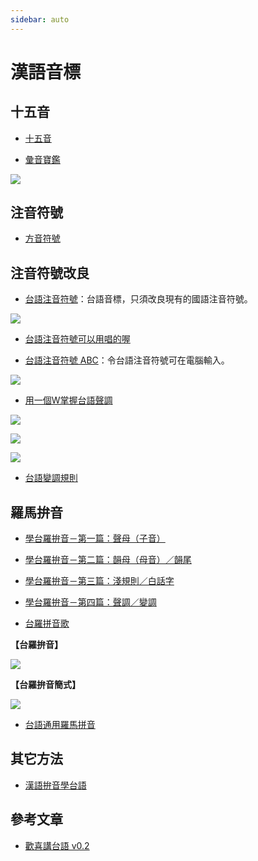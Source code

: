 ```yaml
---
sidebar: auto
---
```


# 漢語音標

## 十五音

 - [十五音](./shi_wu_yin/)

 - [彙音寶鑑](/d02/hui_yin/)

![](../picts/Wui_Chen_Qu-Shi_Wu_Yin.png)

## 注音符號

 - [方音符號](fang_yin/)

## 注音符號改良

 - [台語注音符號](https://www.youtube.com/watch?v=EEndKSmeG5I&list=PL3-KKGFJdGz0lOJXfmMOZOUpYSC94TJxX)：台語音標，只須改良現有的國語注音符號。

![](../picts/Tai_Yu_Zhu_Yin.png)

 - [台語注音符號可以用唱的喔](https://www.youtube.com/watch?v=vEulNQ-NWzY&list=PL3-KKGFJdGz0lOJXfmMOZOUpYSC94TJxX&index=4)

 - [台語注音符號 ABC](https://www.youtube.com/watch?v=k2Bxdl_uhoA&list=PL3-KKGFJdGz0lOJXfmMOZOUpYSC94TJxX&index=6)：令台語注音符號可在電腦輸入。

![](../picts/Tai_Yu_Zhu_Yin_ABC.png)

 - [用一個W掌握台語聲調](https://www.youtube.com/watch?v=lfSNWNlcNeA&list=PL3-KKGFJdGz0lOJXfmMOZOUpYSC94TJxX&index=2)

![](../picts/Tai_Yu_Zhu_Yin-7_Shen_Diao.png)

![](../picts/Tai_Yu_Zhu_Yin-7_Shen_Diao-A.png)

![](../picts/Tai_Yu_Zhu_Yin-7_Shen_Diao-B.png)

 - [台語變調規則](https://www.youtube.com/watch?v=fyfTqM8UMg8&list=PL3-KKGFJdGz0lOJXfmMOZOUpYSC94TJxX&index=3)

## 羅馬拚音

 - [學台羅拚音－第一篇：聲母（子音）](https://www.youtube.com/watch?v=92q7mAF_8EY)
 - [學台羅拚音－第二篇：韻母（母音）／韻尾](https://www.youtube.com/watch?v=D2uxHOKkpFY&t=0s)
 - [學台羅拚音－第三篇：淺規則／白話字](https://www.youtube.com/watch?v=GxLz5pkHqO4&t=0s)
 - [學台羅拚音－第四篇：聲調／變調](https://www.youtube.com/watch?v=TO5i0dZ7xVA&t=0s)

 - [台羅拼音歌](https://www.youtube.com/watch?v=QZt43n9NAnI)

**【台羅拚音】**

![](../picts/Wui_Chen_Qu-Tai_Luo_Pin_Yin.png)

**【台羅拚音簡式】**

![](../picts/Wui_Chen_Qu-Tai_Luo_Pin_Yin_Jian.png)

 - [台語通用羅馬拼音](https://www.youtube.com/watch?v=2dVO4OkjOU8)


## 其它方法

 - [漢語拚音學台語](https://www.youtube.com/watch?v=k2Bxdl_uhoA)


## 參考文章

 - [歡喜講台語 v0.2](https://blog.xuite.net/hn88196555/twblog/92391128)
